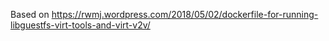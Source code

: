 Based on https://rwmj.wordpress.com/2018/05/02/dockerfile-for-running-libguestfs-virt-tools-and-virt-v2v/
